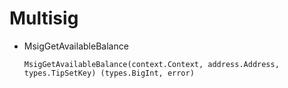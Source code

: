 # Multisig

* MsigGetAvailableBalance

  `MsigGetAvailableBalance(context.Context, address.Address, types.TipSetKey) (types.BigInt, error)`
